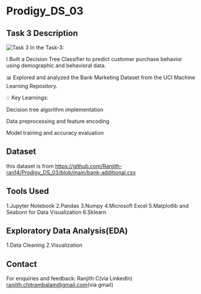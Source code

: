 # Prodigy_DS_03
## Task 3 Description
![Task 3](task3_question.PNG.png)
In the Task-3:

I Built a Decision Tree Classifier to predict customer purchase behavior using demographic and behavioral data.

📊 Explored and analyzed the Bank Marketing Dataset from the UCI Machine Learning Repository.

💡 Key Learnings:

Decision tree algorithm implementation

Data preprocessing and feature encoding

Model training and accuracy evaluation
##  Dataset
this dataset is from https://github.com/Ranjith-ran14/Prodigy_DS_03/blob/main/bank-additional.csv
## Tools Used
1.Jupyter Notebook
2.Pandas
3.Numpy
4.Microsoft Excel
5.Matplotlib and Seaborn for Data Visualization
6.Sklearn
## Exploratory Data Analysis(EDA)
1.Data Cleaning 2.Visualization
## Contact
For enquiries and feedback: 
Ranjith C(via LinkedIn) ranjith.chitrambalam@gmail.com(via gmail)
